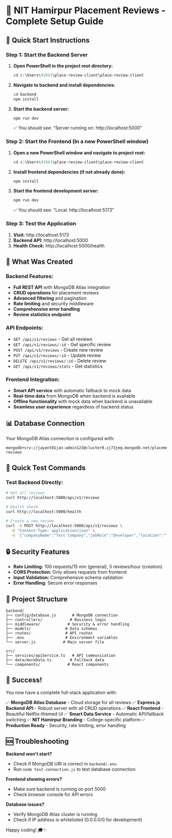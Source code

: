 # 🚀 NIT Hamirpur Placement Reviews - Complete Setup Guide

## 🎯 Quick Start Instructions

### Step 1: Start the Backend Server

1. **Open PowerShell in the project root directory:**
   ```powershell
   cd c:\Users\91941\place-review-client\place-review-client
   ```

2. **Navigate to backend and install dependencies:**
   ```powershell
   cd backend
   npm install
   ```

3. **Start the backend server:**
   ```powershell
   npm run dev
   ```
   
   ✅ You should see: "Server running on: http://localhost:5000"

### Step 2: Start the Frontend (In a new PowerShell window)

1. **Open a new PowerShell window and navigate to project root:**
   ```powershell
   cd c:\Users\91941\place-review-client\place-review-client
   ```

2. **Install frontend dependencies (if not already done):**
   ```powershell
   npm install
   ```

3. **Start the frontend development server:**
   ```powershell
   npm run dev
   ```
   
   ✅ You should see: "Local: http://localhost:5173"

### Step 3: Test the Application

1. **Visit:** http://localhost:5173
2. **Backend API:** http://localhost:5000
3. **Health Check:** http://localhost:5000/health

## 🔧 What Was Created

### Backend Features:
- **Full REST API** with MongoDB Atlas integration
- **CRUD operations** for placement reviews
- **Advanced filtering** and pagination
- **Rate limiting** and security middleware
- **Comprehensive error handling**
- **Review statistics endpoint**

### API Endpoints:
- `GET /api/v1/reviews` - Get all reviews
- `GET /api/v1/reviews/:id` - Get specific review
- `POST /api/v1/reviews` - Create new review
- `PUT /api/v1/reviews/:id` - Update review
- `DELETE /api/v1/reviews/:id` - Delete review
- `GET /api/v1/reviews/stats` - Get statistics

### Frontend Integration:
- **Smart API service** with automatic fallback to mock data
- **Real-time data** from MongoDB when backend is available
- **Offline functionality** with mock data when backend is unavailable
- **Seamless user experience** regardless of backend status

## 📊 Database Connection

Your MongoDB Atlas connection is configured with:
```
mongodb+srv://jayant01jan:admin123@cluster0.zj73jmq.mongodb.net/placement-reviews
```

## 🚀 Quick Test Commands

### Test Backend Directly:
```bash
# Get all reviews
curl http://localhost:5000/api/v1/reviews

# Health check
curl http://localhost:5000/health

# Create a new review
curl -X POST http://localhost:5000/api/v1/reviews \
  -H "Content-Type: application/json" \
  -d '{"companyName":"Test Company","jobRole":"Developer","location":"Test City","jobType":"Full-time","experienceType":"Both","rating":4}'
```

## 🔒 Security Features

- **Rate Limiting:** 100 requests/15 min (general), 5 reviews/hour (creation)
- **CORS Protection:** Only allows requests from frontend
- **Input Validation:** Comprehensive schema validation
- **Error Handling:** Secure error responses

## 📁 Project Structure

```
backend/
├── config/database.js       # MongoDB connection
├── controllers/            # Business logic
├── middleware/            # Security & error handling
├── models/               # Data schemas
├── routes/               # API routes
├── .env                  # Environment variables
└── server.js            # Main server file

src/
├── services/apiService.ts   # API communication
├── data/mockData.ts        # Fallback data
└── components/            # React components
```

## 🎉 Success!

You now have a complete full-stack application with:

✅ **MongoDB Atlas Database** - Cloud storage for all reviews
✅ **Express.js Backend API** - Robust server with all CRUD operations
✅ **React Frontend** - Beautiful Netflix-themed UI
✅ **Smart Data Service** - Automatic API/fallback switching
✅ **NIT Hamirpur Branding** - College-specific platform
✅ **Production Ready** - Security, rate limiting, error handling

## 🆘 Troubleshooting

**Backend won't start?**
- Check if MongoDB URI is correct in `backend/.env`
- Run `node test-connection.js` to test database connection

**Frontend showing errors?**
- Make sure backend is running on port 5000
- Check browser console for API errors

**Database issues?**
- Verify MongoDB Atlas cluster is running
- Check if IP address is whitelisted (0.0.0.0/0 for development)

Happy coding! 🎓✨

